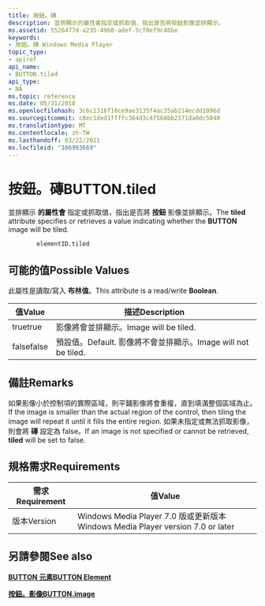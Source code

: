 ```yaml
---
title: 按鈕。磚
description: 並排顯示的屬性會指定或抓取值，指出是否將按鈕影像並排顯示。
ms.assetid: 5526477d-a235-4960-adef-5cf0ef9c46be
keywords:
- 按鈕。磚 Windows Media Player
topic_type:
- apiref
api_name:
- BUTTON.tiled
api_type:
- NA
ms.topic: reference
ms.date: 05/31/2018
ms.openlocfilehash: 3c6c1316f10ce9ae3135f4ac35ab214ecdd1096d
ms.sourcegitcommit: c8ec1ded1ffffc364d3c4f560bb2171da0dc5040
ms.translationtype: MT
ms.contentlocale: zh-TW
ms.lasthandoff: 03/22/2021
ms.locfileid: "106993669"
---
```

# <a name="buttontiled"></a><span data-ttu-id="08738-104">按鈕。磚</span><span class="sxs-lookup"><span data-stu-id="08738-104">BUTTON.tiled</span></span>

<span data-ttu-id="08738-105">並排顯示 **的屬性會** 指定或抓取值，指出是否將 **按鈕** 影像並排顯示。</span><span class="sxs-lookup"><span data-stu-id="08738-105">The **tiled** attribute specifies or retrieves a value indicating whether the **BUTTON** image will be tiled.</span></span>

``` syntax
        elementID.tiled
```

## <a name="possible-values"></a><span data-ttu-id="08738-106">可能的值</span><span class="sxs-lookup"><span data-stu-id="08738-106">Possible Values</span></span>

<span data-ttu-id="08738-107">此屬性是讀取/寫入 **布林值**。</span><span class="sxs-lookup"><span data-stu-id="08738-107">This attribute is a read/write **Boolean**.</span></span>



| <span data-ttu-id="08738-108">值</span><span class="sxs-lookup"><span data-stu-id="08738-108">Value</span></span> | <span data-ttu-id="08738-109">描述</span><span class="sxs-lookup"><span data-stu-id="08738-109">Description</span></span>                       |
|-------|-----------------------------------|
| <span data-ttu-id="08738-110">true</span><span class="sxs-lookup"><span data-stu-id="08738-110">true</span></span>  | <span data-ttu-id="08738-111">影像將會並排顯示。</span><span class="sxs-lookup"><span data-stu-id="08738-111">Image will be tiled.</span></span>              |
| <span data-ttu-id="08738-112">false</span><span class="sxs-lookup"><span data-stu-id="08738-112">false</span></span> | <span data-ttu-id="08738-113">預設值。</span><span class="sxs-lookup"><span data-stu-id="08738-113">Default.</span></span> <span data-ttu-id="08738-114">影像將不會並排顯示。</span><span class="sxs-lookup"><span data-stu-id="08738-114">Image will not be tiled.</span></span> |



 

## <a name="remarks"></a><span data-ttu-id="08738-115">備註</span><span class="sxs-lookup"><span data-stu-id="08738-115">Remarks</span></span>

<span data-ttu-id="08738-116">如果影像小於控制項的實際區域，則平鋪影像將會重複，直到填滿整個區域為止。</span><span class="sxs-lookup"><span data-stu-id="08738-116">If the image is smaller than the actual region of the control, then tiling the image will repeat it until it fills the entire region.</span></span> <span data-ttu-id="08738-117">如果未指定或無法抓取影像，則會將 **磚** 設定為 false。</span><span class="sxs-lookup"><span data-stu-id="08738-117">If an image is not specified or cannot be retrieved, **tiled** will be set to false.</span></span>

## <a name="requirements"></a><span data-ttu-id="08738-118">規格需求</span><span class="sxs-lookup"><span data-stu-id="08738-118">Requirements</span></span>



| <span data-ttu-id="08738-119">需求</span><span class="sxs-lookup"><span data-stu-id="08738-119">Requirement</span></span> | <span data-ttu-id="08738-120">值</span><span class="sxs-lookup"><span data-stu-id="08738-120">Value</span></span> |
|--------------------|------------------------------------------------------|
| <span data-ttu-id="08738-121">版本</span><span class="sxs-lookup"><span data-stu-id="08738-121">Version</span></span><br/> | <span data-ttu-id="08738-122">Windows Media Player 7.0 版或更新版本</span><span class="sxs-lookup"><span data-stu-id="08738-122">Windows Media Player version 7.0 or later</span></span><br/> |



## <a name="see-also"></a><span data-ttu-id="08738-123">另請參閱</span><span class="sxs-lookup"><span data-stu-id="08738-123">See also</span></span>

<dl> <dt>

[<span data-ttu-id="08738-124">**BUTTON 元素**</span><span class="sxs-lookup"><span data-stu-id="08738-124">**BUTTON Element**</span></span>](button-element.md)
</dt> <dt>

[<span data-ttu-id="08738-125">**按鈕。影像**</span><span class="sxs-lookup"><span data-stu-id="08738-125">**BUTTON.image**</span></span>](button-image.md)
</dt> </dl>

 

 





